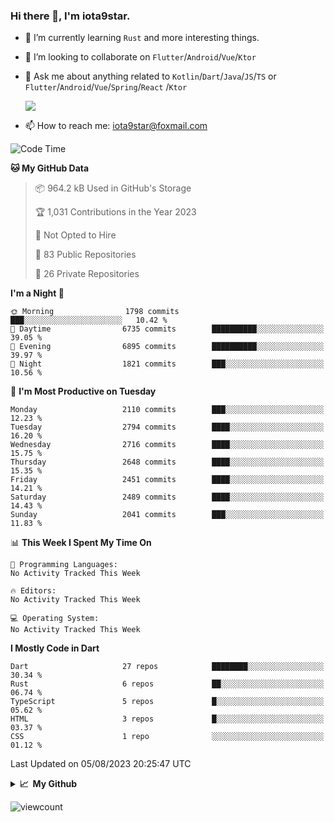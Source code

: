 ### Hi there 👋, I'm iota9star.

- 🌱 I’m currently learning `Rust` and more interesting things.
- 👯 I’m looking to collaborate on `Flutter`/`Android`/`Vue`/`Ktor`
- 💬 Ask me about anything related to `Kotlin`/`Dart`/`Java`/`JS`/`TS` or `Flutter`/`Android`/`Vue`/`Spring`/`React`
  /`Ktor`
  
  ![](https://github-readme-stats.vercel.app/api/top-langs?username=iota9star&show_icons=true&locale=en&layout=compact)
  
- 📫 How to reach me: [iota9star@foxmail.com](iota9star@foxmail.com)


<!--START_SECTION:waka-->
![Code Time](http://img.shields.io/badge/Code%20Time-3%2C090%20hrs%2054%20mins-blue)

**🐱 My GitHub Data** 

> 📦 964.2 kB Used in GitHub's Storage 
 > 
> 🏆 1,031 Contributions in the Year 2023
 > 
> 🚫 Not Opted to Hire
 > 
> 📜 83 Public Repositories 
 > 
> 🔑 26 Private Repositories 
 > 
**I'm a Night 🦉** 

```text
🌞 Morning                1798 commits        ███░░░░░░░░░░░░░░░░░░░░░░   10.42 % 
🌆 Daytime                6735 commits        ██████████░░░░░░░░░░░░░░░   39.05 % 
🌃 Evening                6895 commits        ██████████░░░░░░░░░░░░░░░   39.97 % 
🌙 Night                  1821 commits        ███░░░░░░░░░░░░░░░░░░░░░░   10.56 % 
```
📅 **I'm Most Productive on Tuesday** 

```text
Monday                   2110 commits        ███░░░░░░░░░░░░░░░░░░░░░░   12.23 % 
Tuesday                  2794 commits        ████░░░░░░░░░░░░░░░░░░░░░   16.20 % 
Wednesday                2716 commits        ████░░░░░░░░░░░░░░░░░░░░░   15.75 % 
Thursday                 2648 commits        ████░░░░░░░░░░░░░░░░░░░░░   15.35 % 
Friday                   2451 commits        ████░░░░░░░░░░░░░░░░░░░░░   14.21 % 
Saturday                 2489 commits        ████░░░░░░░░░░░░░░░░░░░░░   14.43 % 
Sunday                   2041 commits        ███░░░░░░░░░░░░░░░░░░░░░░   11.83 % 
```


📊 **This Week I Spent My Time On** 

```text
💬 Programming Languages: 
No Activity Tracked This Week

🔥 Editors: 
No Activity Tracked This Week

💻 Operating System: 
No Activity Tracked This Week
```

**I Mostly Code in Dart** 

```text
Dart                     27 repos            ████████░░░░░░░░░░░░░░░░░   30.34 % 
Rust                     6 repos             ██░░░░░░░░░░░░░░░░░░░░░░░   06.74 % 
TypeScript               5 repos             █░░░░░░░░░░░░░░░░░░░░░░░░   05.62 % 
HTML                     3 repos             █░░░░░░░░░░░░░░░░░░░░░░░░   03.37 % 
CSS                      1 repo              ░░░░░░░░░░░░░░░░░░░░░░░░░   01.12 % 
```




 Last Updated on 05/08/2023 20:25:47 UTC
<!--END_SECTION:waka-->

<details>
  <summary><b>📈&nbsp;&nbsp;My Github</b></summary>
  <br>
  <img src='https://github-profile-trophy.vercel.app/?username=iota9star'>
  <img src='https://bad-apple-github-readme.vercel.app/api?show_bg=1&username=iota9star&hide_title=true'>
  <img src='http://cr-skills-chart-widget.azurewebsites.net/api/api?username=iota9star'>
  <img src='https://github-readme-stats.vercel.app/api/wakatime?username=iota9star&layout=compact'>
</details>


![viewcount](https://count.getloli.com/get/@iota9star?theme=rule34)
